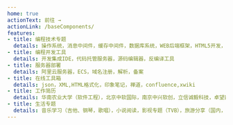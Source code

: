 ```yaml
---
home: true
actionText: 前往 →
actionLink: /baseComponents/
features:
- title: 编程技术专题
  details: 操作系统，消息中间件，缓存中间件，数据库系统，WEB后端框架，HTML5开发，前端框架，分布式容器
- title: 编程开发工具
  details: 开发集成IDE，代码托管服务器，源码编辑器，反编译工具
- title: 服务器部署
  details: 阿里云服务器，ECS，域名注册，解析，备案
- title: 在线工具箱
  details: json，XML,HTML格式化，印象笔记，禅道，confluence,xwiki
- title: 工作简历
  details: 华南农业大学（软件工程），北京中软国际，南京中兴软创，立信诚毅科技，卓望数码
- title: 生活专题
  details: 音乐学习（吉他、钢琴，歌唱），小说阅读，影视专题（TVB），旅游分享（国内，国外），运动健康，篮球
---
```


